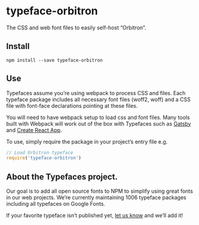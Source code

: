 
# typeface-orbitron

The CSS and web font files to easily self-host “Orbitron”.

## Install

`npm install --save typeface-orbitron`

## Use

Typefaces assume you’re using webpack to process CSS and files. Each typeface
package includes all necessary font files (woff2, woff) and a CSS file with
font-face declarations pointing at these files.

You will need to have webpack setup to load css and font files. Many tools built
with Webpack will work out of the box with Typefaces such as [Gatsby](https://github.com/gatsbyjs/gatsby)
and [Create React App](https://github.com/facebookincubator/create-react-app).

To use, simply require the package in your project’s entry file e.g.

```javascript
// Load Orbitron typeface
require('typeface-orbitron')
```

## About the Typefaces project.

Our goal is to add all open source fonts to NPM to simplify using great fonts in
our web projects. We’re currently maintaining 1006 typeface packages
including all typefaces on Google Fonts.

If your favorite typeface isn’t published yet, [let us know](https://github.com/KyleAMathews/typefaces)
and we’ll add it!
